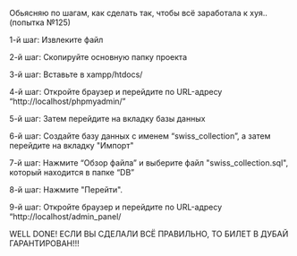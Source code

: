 Обьясняю по шагам, как сделать так, чтобы всё заработала к хуя.. (попытка №125)

1-й шаг: Извлеките файл

2-й шаг: Скопируйте основную папку проекта

3-й шаг: Вставьте в xampp/htdocs/

4-й шаг: Откройте браузер и перейдите по URL-адресу “http://localhost/phpmyadmin/”

5-й шаг: Затем перейдите на вкладку базы данных

6-й шаг: Создайте базу данных с именем “swiss_collection”, а затем перейдите на вкладку "Импорт"

7-й шаг: Нажмите “Обзор файла” и выберите файл "swiss_collection.sql", который находится в папке “DB”

8-й шаг: Нажмите "Перейти".

9-й шаг: Откройте браузер и перейдите по URL-адресу “http://localhost/admin_panel/

WELL DONE! ЕСЛИ ВЫ СДЕЛАЛИ ВСЁ ПРАВИЛЬНО, ТО БИЛЕТ В ДУБАЙ ГАРАНТИРОВАН!!!
